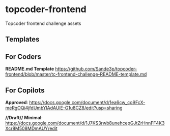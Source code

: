 # topcoder-frontend
Topcoder frontend challenge assets

## **Templates**

## For Coders
**README.md Template** https://github.com/Sande3p/topcoder-frontend/blob/master/tc-frontend-challenge-README-template.md

## For Copilots
 **Approved**: https://docs.google.com/document/d/1ea6cw_co9FcX-meRgOQi4jfdUmbYlAdAUlE-G1u8CZ8/edit?usp=sharing

 **//Draft// Minimal**: https://docs.google.com/document/d/1J7KS3rwb8unehcepGJtZrHnnFF4K3Xcr8M508MDmAUY/edit